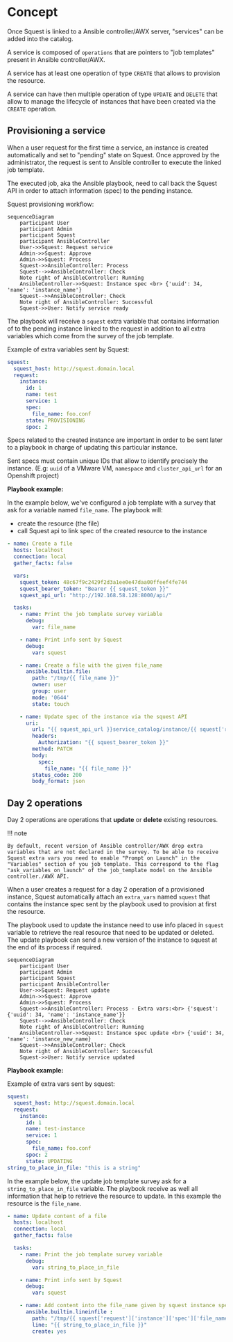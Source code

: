 # Concept

Once Squest is linked to a Ansible controller/AWX server, "services" can be added into the catalog.

A service is composed of `operations` that are pointers to "job templates" present in Ansible controller/AWX.

A service has at least one operation of type `CREATE` that allows to provision the resource.

A service can have then multiple operation of type `UPDATE` and `DELETE` that allow to manage the lifecycle of instances that have been created via the `CREATE` operation.

## Provisioning a service

When a user request for the first time a service, an instance is created automatically and set to "pending" state on Squest.
Once approved by the administrator, the request is sent to Ansible controller to execute the linked job template.

The executed job, aka the Ansible playbook, need to call back the Squest API in order to attach information (spec) to the pending instance.

Squest provisioning workflow:
```mermaid
sequenceDiagram
    participant User
    participant Admin
    participant Squest
    participant AnsibleController
    User->>Squest: Request service
    Admin->>Squest: Approve
    Admin->>Squest: Process
    Squest->>AnsibleController: Process
    Squest-->>AnsibleController: Check
    Note right of AnsibleController: Running
    AnsibleController->>Squest: Instance spec <br> {'uuid': 34, 'name': 'instance_name'}
    Squest-->>AnsibleController: Check
    Note right of AnsibleController: Successful    
    Squest->>User: Notify service ready
```

The playbook will receive a `squest` extra variable that contains information of to the pending instance linked to the request
in addition to all extra variables which come from the survey of the job template.

Example of extra variables sent by Squest:
```yaml
squest:
  squest_host: http://squest.domain.local
  request:
    instance:
      id: 1
      name: test
      service: 1
      spec:
        file_name: foo.conf
      state: PROVISIONING
      spoc: 2
```

Specs related to the created instance are important in order to be sent later to a playbook in charge of updating
this particular instance.

Sent specs must contain unique IDs that allow to identify precisely the instance.
(E.g: `uuid` of a VMware VM, `namespace` and `cluster_api_url` for an Openshift project)


**Playbook example:**

In the example below, we've configured a job template with a survey that ask for a variable named `file_name`.
The playbook will:

- create the resource (the file)
- call Squest api to link spec of the created resource to the instance

```yaml
- name: Create a file
  hosts: localhost
  connection: local
  gather_facts: false

  vars:
    squest_token: 48c67f9c2429f2d3a1ee0e47daa00ffeef4fe744
    squest_bearer_token: "Bearer {{ squest_token }}"
    squest_api_url: "http://192.168.58.128:8000/api/"

  tasks:
    - name: Print the job template survey variable
      debug:
        var: file_name

    - name: Print info sent by Squest
      debug:
        var: squest

    - name: Create a file with the given file_name
      ansible.builtin.file:
        path: "/tmp/{{ file_name }}"
        owner: user
        group: user
        mode: '0644'
        state: touch

    - name: Update spec of the instance via the squest API
      uri:
        url: "{{ squest_api_url }}service_catalog/instance/{{ squest['request']['instance']['id'] }}/" # do not forget the last slash
        headers:
          Authorization: "{{ squest_bearer_token }}"
        method: PATCH
        body:
          spec:
            file_name: "{{ file_name }}"
        status_code: 200
        body_format: json
```

## Day 2 operations

Day 2 operations are operations that **update** or **delete** existing resources.

!!! note

    By default, recent version of Ansible controller/AWX drop extra variables that are not declared in the survey. To be able to receive Squest extra vars you need to enable "Prompt on Launch" in the "Variables" section of you job template. This correspond to the flag "ask_variables_on_launch" of the job_template model on the Ansible controller./AWX API.

When a user creates a request for a day 2 operation of a provisioned instance, Squest automatically attach an `extra_vars` named `squest`
that contains the instance spec sent by the playbook used to provision at first the resource.

The playbook used to update the instance need to use info placed in `squest` variable to retrieve the real resource that need to be updated or deleted.
The update playbook can send a new version of the instance to squest at the end of its process if required.

```mermaid
sequenceDiagram
    participant User
    participant Admin
    participant Squest
    participant AnsibleController
    User->>Squest: Request update
    Admin->>Squest: Approve
    Admin->>Squest: Process
    Squest->>AnsibleController: Process - Extra vars:<br> {'squest': {'uuid': 34, 'name': 'instance_name'}}
    Squest-->>AnsibleController: Check
    Note right of AnsibleController: Running
    AnsibleController->>Squest: Instance spec update <br> {'uuid': 34, 'name': 'instance_new_name}
    Squest-->>AnsibleController: Check
    Note right of AnsibleController: Successful    
    Squest->>User: Notify service updated
```

**Playbook example:**

Example of extra vars sent by squest:
```yaml
squest:
  squest_host: http://squest.domain.local
  request:
    instance:
      id: 1
      name: test-instance
      service: 1
      spec:
        file_name: foo.conf
      spoc: 2
      state: UPDATING
string_to_place_in_file: "this is a string"
```

In the example below, the update job template survey ask for a `string_to_place_in_file` variable.
The playbook receive as well all information that help to retrieve the resource to update. In this example the resource is the `file_name`.
```yaml
- name: Update content of a file
  hosts: localhost
  connection: local
  gather_facts: false

  tasks:
    - name: Print the job template survey variable
      debug:
        var: string_to_place_in_file

    - name: Print info sent by Squest
      debug:
        var: squest

    - name: Add content into the file_name given by squest instance spec
      ansible.builtin.lineinfile :
        path: "/tmp/{{ squest['request']['instance']['spec']['file_name'] }}"
        line: "{{ string_to_place_in_file }}"
        create: yes
```
